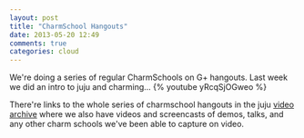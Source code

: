 ```yaml
---
layout: post
title: "CharmSchool Hangouts"
date: 2013-05-20 12:49
comments: true
categories: cloud
---
```


We're doing a series of regular CharmSchools on G+ hangouts.
Last week we did an intro to juju and charming...
{% youtube yRcqSjOGweo %}

There're links to the whole series of charmschool hangouts in the juju
[video archive](https://juju.ubuntu.com/resources/videos/)
where we also have videos and screencasts of demos, talks,  and any other charm
schools we've been able to capture on video.

